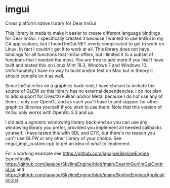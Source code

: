 # imgui
Cross platform native library for Dear ImGui

This library is made to make it easier to create different language bindings for Dear ImGui. I specifically created it because I wanted to use ImGui in my C# applications, but I found ImGui.NET overly complicated to get to work on Linux. In fact I couldn't get it to work at all. This library does not have bindings for all functions that ImGui offers, but I limited it to a subset of functions that I needed the most. You are free to add more if you like! I have built and tested this on Linux Mint 18.3, Windows 7 and Windows 10. Unfortunately I have no way to build and/or test on Mac but in theory it should compile on it as well.

Since ImGui relies on a graphics back-end, I have chosen to include the source of GLEW so this library has no external dependencies. I do not plan to add support for DirectX/Vulkan and/or Metal because I do not use any of them. I only use OpenGL and as such you'll have to add support for other graphics libraries yourself if you wish to use them. Note that this version of ImGui only works with OpenGL 3.3 and up.

I did add a agnostic windowing library back-end so you can use any windowing library you prefer, provided you implement all needed callbacks yourself. I have tested this with SDL and GTK, but there's no reason you can't use GLFW or any other library of your choice. See imgui_impl_custom.cpp to get an idea of what to implement.

For a working example see https://github.com/japajoe/SkylineEngine (specifically https://github.com/japajoe/SkylineEngine/blob/main/DearImGui/ImGuiControl.cs and https://github.com/japajoe/SkylineEngine/blob/main/SkylineEngine/Application.cs).
